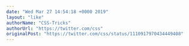 ```yaml
---
date: "Wed Mar 27 14:54:18 +0000 2019"
layout: "like"
authorName: "CSS-Tricks"
authorUrl: "https://twitter.com/css"
originalPost: "https://twitter.com/css/status/1110917970434449408"
---
```

